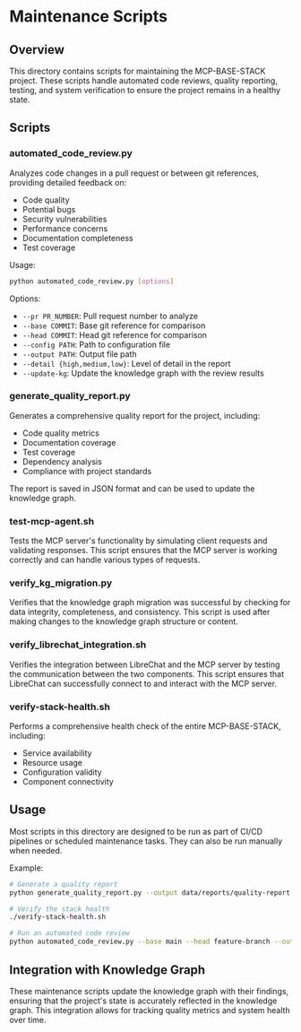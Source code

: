 # Maintenance Scripts

## Overview

This directory contains scripts for maintaining the MCP-BASE-STACK project. These scripts handle automated code reviews, quality reporting, testing, and system verification to ensure the project remains in a healthy state.

## Scripts

### automated_code_review.py

Analyzes code changes in a pull request or between git references, providing detailed feedback on:
- Code quality
- Potential bugs
- Security vulnerabilities
- Performance concerns
- Documentation completeness
- Test coverage

Usage:
```bash
python automated_code_review.py [options]
```

Options:
- `--pr PR_NUMBER`: Pull request number to analyze
- `--base COMMIT`: Base git reference for comparison
- `--head COMMIT`: Head git reference for comparison
- `--config PATH`: Path to configuration file
- `--output PATH`: Output file path
- `--detail {high,medium,low}`: Level of detail in the report
- `--update-kg`: Update the knowledge graph with the review results

### generate_quality_report.py

Generates a comprehensive quality report for the project, including:
- Code quality metrics
- Documentation coverage
- Test coverage
- Dependency analysis
- Compliance with project standards

The report is saved in JSON format and can be used to update the knowledge graph.

### test-mcp-agent.sh

Tests the MCP server's functionality by simulating client requests and validating responses. This script ensures that the MCP server is working correctly and can handle various types of requests.

### verify_kg_migration.py

Verifies that the knowledge graph migration was successful by checking for data integrity, completeness, and consistency. This script is used after making changes to the knowledge graph structure or content.

### verify_librechat_integration.sh

Verifies the integration between LibreChat and the MCP server by testing the communication between the two components. This script ensures that LibreChat can successfully connect to and interact with the MCP server.

### verify-stack-health.sh

Performs a comprehensive health check of the entire MCP-BASE-STACK, including:
- Service availability
- Resource usage
- Configuration validity
- Component connectivity

## Usage

Most scripts in this directory are designed to be run as part of CI/CD pipelines or scheduled maintenance tasks. They can also be run manually when needed.

Example:
```bash
# Generate a quality report
python generate_quality_report.py --output data/reports/quality-report.json

# Verify the stack health
./verify-stack-health.sh

# Run an automated code review
python automated_code_review.py --base main --head feature-branch --output code-review.md
```

## Integration with Knowledge Graph

These maintenance scripts update the knowledge graph with their findings, ensuring that the project's state is accurately reflected in the knowledge graph. This integration allows for tracking quality metrics and system health over time.